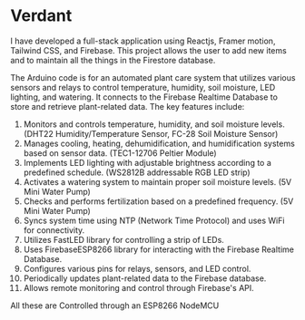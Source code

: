 # Verdant

I have developed a full-stack application using Reactjs, Framer motion, Tailwind CSS, and Firebase. This project allows the user to add new items and to maintain all the things in the Firestore database.

The Arduino code is for an automated plant care system that utilizes various sensors and relays to control temperature, humidity, soil moisture, LED lighting, and watering. It connects to the Firebase Realtime Database to store and retrieve plant-related data. The key features include:

1. Monitors and controls temperature, humidity, and soil moisture levels. (DHT22 Humidity/Temperature Sensor, FC-28 Soil Moisture Sensor)
2. Manages cooling, heating, dehumidification, and humidification systems based on sensor data. (TEC1-12706 Peltier Module)
3. Implements LED lighting with adjustable brightness according to a predefined schedule. (WS2812B addressable RGB LED strip)
4. Activates a watering system to maintain proper soil moisture levels. (5V Mini Water Pump)
5. Checks and performs fertilization based on a predefined frequency. (5V Mini Water Pump)
6. Syncs system time using NTP (Network Time Protocol) and uses WiFi for connectivity.
7. Utilizes FastLED library for controlling a strip of LEDs.
8. Uses FirebaseESP8266 library for interacting with the Firebase Realtime Database.
9. Configures various pins for relays, sensors, and LED control.
10. Periodically updates plant-related data to the Firebase database.
11. Allows remote monitoring and control through Firebase's API.

All these are Controlled through an ESP8266 NodeMCU

